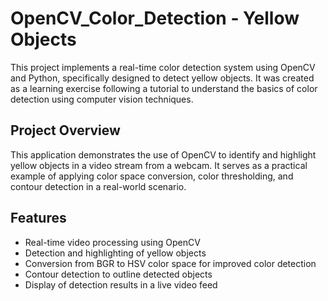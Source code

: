 # OpenCV_Color_Detection - Yellow Objects

This project implements a real-time color detection system using OpenCV and Python, specifically designed to detect yellow objects. It was created as a learning exercise following a tutorial to understand the basics of color detection using computer vision techniques.

## Project Overview

This application demonstrates the use of OpenCV to identify and highlight yellow objects in a video stream from a webcam. It serves as a practical example of applying color space conversion, color thresholding, and contour detection in a real-world scenario.

## Features

- Real-time video processing using OpenCV
- Detection and highlighting of yellow objects
- Conversion from BGR to HSV color space for improved color detection
- Contour detection to outline detected objects
- Display of detection results in a live video feed

